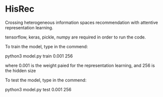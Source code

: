 # HisRec
Crossing heterogeneous information spaces recommendation with attentive representation learning.

tensorflow, keras, pickle, numpy are required in order to run the code. 

To train the model, type in the commend:

python3 model.py train 0.001 256

where 0.001 is the weight paied for the representation learning, and 256 is the hidden size

To test the model, type in the commend:

python3 model.py test 0.001 256
